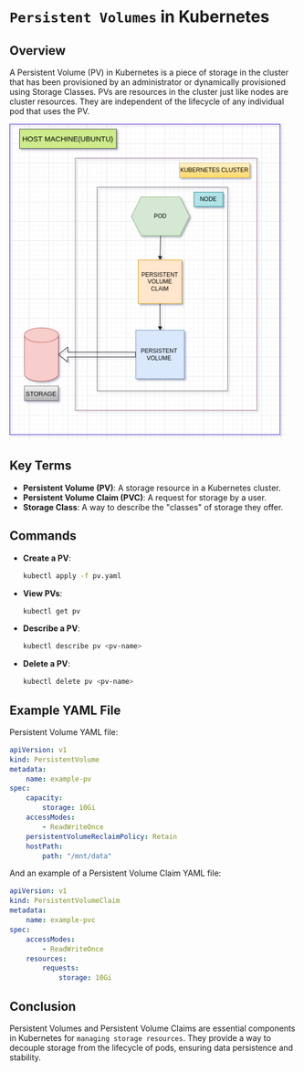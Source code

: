 # `Persistent Volumes` in Kubernetes

## Overview

A Persistent Volume (PV) in Kubernetes is a piece of storage in the cluster that has been provisioned by an administrator or dynamically provisioned using Storage Classes. PVs are resources in the cluster just like nodes are cluster resources. They are independent of the lifecycle of any individual pod that uses the PV.

<kbd>![imgae](/img/pv-pvc-k8s.png)</kbd>

## Key Terms

- **Persistent Volume (PV)**: A storage resource in a Kubernetes cluster.
- **Persistent Volume Claim (PVC)**: A request for storage by a user.
- **Storage Class**: A way to describe the "classes" of storage they offer.

## Commands

- **Create a PV**:
    ```sh
    kubectl apply -f pv.yaml
    ```

- **View PVs**:
    ```sh
    kubectl get pv
    ```

- **Describe a PV**:
    ```sh
    kubectl describe pv <pv-name>
    ```

- **Delete a PV**:
    ```sh
    kubectl delete pv <pv-name>
    ```

## Example YAML File

Persistent Volume YAML file:

```yaml
apiVersion: v1
kind: PersistentVolume
metadata:
    name: example-pv
spec:
    capacity:
        storage: 10Gi
    accessModes:
        - ReadWriteOnce
    persistentVolumeReclaimPolicy: Retain
    hostPath:
        path: "/mnt/data"
```

And an example of a Persistent Volume Claim YAML file:

```yaml
apiVersion: v1
kind: PersistentVolumeClaim
metadata:
    name: example-pvc
spec:
    accessModes:
        - ReadWriteOnce
    resources:
        requests:
            storage: 10Gi
```

## Conclusion

Persistent Volumes and Persistent Volume Claims are essential components in Kubernetes for `managing storage resources`. They provide a way to decouple storage from the lifecycle of pods, ensuring data persistence and stability.
